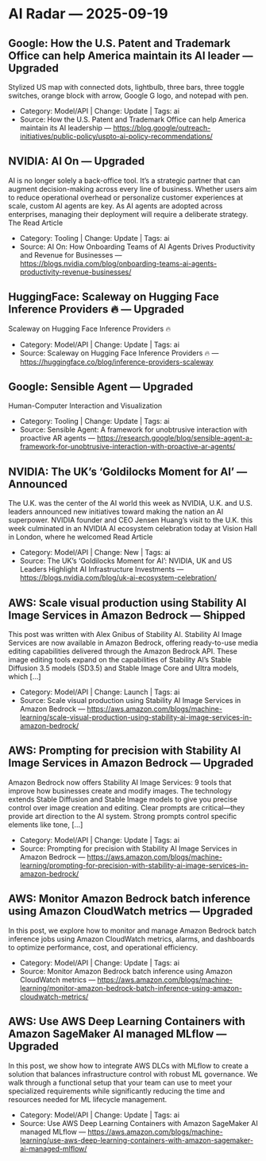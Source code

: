 # AI Radar — 2025-09-19

## Google: How the U.S. Patent and Trademark Office can help America maintain its AI leader — **Upgraded**
Stylized US map with connected dots, lightbulb, three bars, three toggle switches, orange block with arrow, Google G logo, and notepad with pen.

- Category: Model/API  |  Change: Update  |  Tags: ai
- Source: How the U.S. Patent and Trademark Office can help America maintain its AI leadership — https://blog.google/outreach-initiatives/public-policy/uspto-ai-policy-recommendations/

## NVIDIA: AI On — **Upgraded**
AI is no longer solely a back-office tool. It’s a strategic partner that can augment decision-making across every line of business. Whether users aim to reduce operational overhead or personalize customer experiences at scale, custom AI agents are key. As AI agents are adopted across enterprises, managing their deployment will require a deliberate strategy. The Read Article

- Category: Tooling  |  Change: Update  |  Tags: ai
- Source: AI On: How Onboarding Teams of AI Agents Drives Productivity and Revenue for Businesses — https://blogs.nvidia.com/blog/onboarding-teams-ai-agents-productivity-revenue-businesses/

## HuggingFace: Scaleway on Hugging Face Inference Providers 🔥 — **Upgraded**
Scaleway on Hugging Face Inference Providers 🔥

- Category: Model/API  |  Change: Update  |  Tags: ai
- Source: Scaleway on Hugging Face Inference Providers 🔥 — https://huggingface.co/blog/inference-providers-scaleway

## Google: Sensible Agent — **Upgraded**
Human-Computer Interaction and Visualization

- Category: Tooling  |  Change: Update  |  Tags: ai
- Source: Sensible Agent: A framework for unobtrusive interaction with proactive AR agents — https://research.google/blog/sensible-agent-a-framework-for-unobtrusive-interaction-with-proactive-ar-agents/

## NVIDIA: The UK’s ‘Goldilocks Moment for AI’ — **Announced**
The U.K. was the center of the AI world this week as NVIDIA, U.K. and U.S. leaders announced new initiatives toward making the nation an AI superpower. NVIDIA founder and CEO Jensen Huang’s visit to the U.K. this week culminated in an NVIDIA AI ecosystem celebration today at Vision Hall in London, where he welcomed Read Article

- Category: Model/API  |  Change: New  |  Tags: ai
- Source: The UK’s ‘Goldilocks Moment for AI’: NVIDIA, UK and US Leaders Highlight AI Infrastructure Investments — https://blogs.nvidia.com/blog/uk-ai-ecosystem-celebration/

## AWS: Scale visual production using Stability AI Image Services in Amazon Bedrock — **Shipped**
This post was written with Alex Gnibus of Stability AI. Stability AI Image Services are now available in Amazon Bedrock, offering ready-to-use media editing capabilities delivered through the Amazon Bedrock API. These image editing tools expand on the capabilities of Stability AI’s Stable Diffusion 3.5 models (SD3.5) and Stable Image Core and Ultra models, which […]

- Category: Model/API  |  Change: Launch  |  Tags: ai
- Source: Scale visual production using Stability AI Image Services in Amazon Bedrock — https://aws.amazon.com/blogs/machine-learning/scale-visual-production-using-stability-ai-image-services-in-amazon-bedrock/

## AWS: Prompting for precision with Stability AI Image Services in Amazon Bedrock — **Upgraded**
Amazon Bedrock now offers Stability AI Image Services: 9 tools that improve how businesses create and modify images. The technology extends Stable Diffusion and Stable Image models to give you precise control over image creation and editing. Clear prompts are critical—they provide art direction to the AI system. Strong prompts control specific elements like tone, […]

- Category: Model/API  |  Change: Update  |  Tags: ai
- Source: Prompting for precision with Stability AI Image Services in Amazon Bedrock — https://aws.amazon.com/blogs/machine-learning/prompting-for-precision-with-stability-ai-image-services-in-amazon-bedrock/

## AWS: Monitor Amazon Bedrock batch inference using Amazon CloudWatch metrics — **Upgraded**
In this post, we explore how to monitor and manage Amazon Bedrock batch inference jobs using Amazon CloudWatch metrics, alarms, and dashboards to optimize performance, cost, and operational efficiency.

- Category: Model/API  |  Change: Update  |  Tags: ai
- Source: Monitor Amazon Bedrock batch inference using Amazon CloudWatch metrics — https://aws.amazon.com/blogs/machine-learning/monitor-amazon-bedrock-batch-inference-using-amazon-cloudwatch-metrics/

## AWS: Use AWS Deep Learning Containers with Amazon SageMaker AI managed MLflow — **Upgraded**
In this post, we show how to integrate AWS DLCs with MLflow to create a solution that balances infrastructure control with robust ML governance. We walk through a functional setup that your team can use to meet your specialized requirements while significantly reducing the time and resources needed for ML lifecycle management.

- Category: Model/API  |  Change: Update  |  Tags: ai
- Source: Use AWS Deep Learning Containers with Amazon SageMaker AI managed MLflow — https://aws.amazon.com/blogs/machine-learning/use-aws-deep-learning-containers-with-amazon-sagemaker-ai-managed-mlflow/
